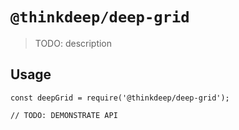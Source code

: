 # `@thinkdeep/deep-grid`

> TODO: description

## Usage

```
const deepGrid = require('@thinkdeep/deep-grid');

// TODO: DEMONSTRATE API
```

